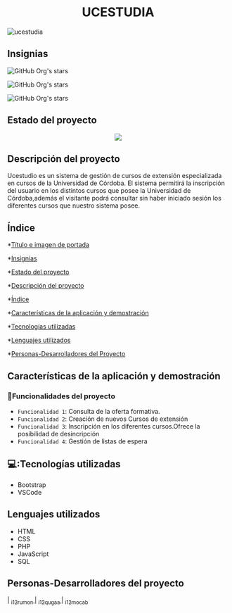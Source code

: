 <h1 align="center">UCESTUDIA</h1>

![ucestudia](https://user-images.githubusercontent.com/118832996/207945172-5a7e86c5-eaef-42a9-bb1f-90d09e4fa67f.png)

 
## Insignias
 ![GitHub Org's stars](https://img.shields.io/github/forks/i12rumon/Proyecto--401)

![GitHub Org's stars](https://img.shields.io/github/stars/i12rumon/Proyecto--401)
 
![GitHub Org's stars](https://img.shields.io/github/license/i12rumon/Proyecto--401)
 
## Estado del proyecto

   <div align="center"><img src="https://img.shields.io/badge/STATUS-EN%20DESARROLLO-green"> </div>

  
## Descripción del proyecto
Ucestudio es un sistema de gestión de cursos de extensión especializada en cursos de la Universidad de Córdoba.
El sistema permitirá la inscripción del usuario en los distintos cursos que posee la Universidad de Córdoba,además el visitante podrá consultar sin haber iniciado sesión los diferentes cursos que nuestro sistema posee.

## Índice

*[Título e imagen de portada](#Título-e-imagen-de-portada)

*[Insignias](#insignias)

*[Estado del proyecto](#Estado-del-proyecto)

*[Descripción del proyecto](#descripción-del-proyecto)

*[Índice](#índice)

*[Características de la aplicación y demostración](#Características-de-la-aplicación-y-demostración)

*[Tecnologías utilizadas](#tecnologías-utilizadas)

*[Lenguajes utilizados](#lenguajes-utilizados)

*[Personas-Desarrolladores del Proyecto](#Personas-Desarrolladores-del-proyecto)

## Características de la aplicación y demostración

### :hammer:Funcionalidades del proyecto

- `Funcionalidad 1`: Consulta de la oferta formativa.
- `Funcionalidad 2`: Creación de nuevos Cursos de extensión
- `Funcionalidad 3`: Inscripción en los diferentes cursos.Ofrece la posibilidad de desincripción
- `Funcionalidad 4`: Gestión de listas de espera

## 💻:Tecnologías utilizadas
- Bootstrap
- VSCode

## Lenguajes utilizados
- HTML
- CSS
- PHP
- JavaScript
- SQL

## Personas-Desarrolladores del proyecto
| [<sub>i12rumon </sub>](https://github.com/i12rumon)
| [<sub>i12qugaa </sub>](https://github.com/i12qugaa)
| [<sub>i12mocab </sub>](https://github.com/i12mocab)




   
